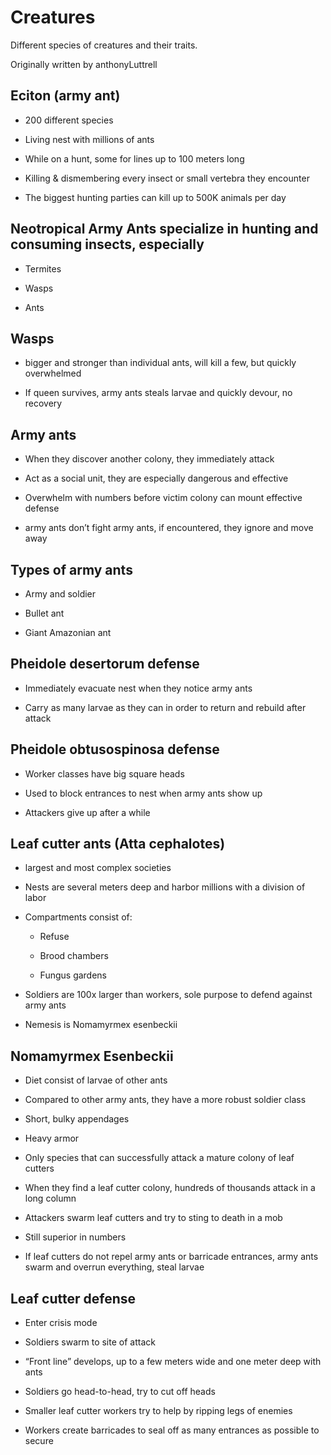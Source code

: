 
# Creatures

Different species of creatures and their traits.

Originally written by anthonyLuttrell

## Eciton (army ant)

- 200 different species

- Living nest with millions of ants

- While on a hunt, some for lines up to 100 meters long

- Killing & dismembering every insect or small vertebra they encounter

- The biggest hunting parties can kill up to 500K animals per day

## Neotropical Army Ants specialize in hunting and consuming insects, especially

- Termites

- Wasps

- Ants

## Wasps

- bigger and stronger than individual ants, will kill a few, but quickly overwhelmed

- If queen survives, army ants steals larvae and quickly devour, no recovery

## Army ants

- When they discover another colony, they immediately attack

- Act as a social unit, they are especially dangerous and effective

- Overwhelm with numbers before victim colony can mount effective defense

- army ants don’t fight army ants, if encountered, they ignore and move away

## Types of army ants

- Army and soldier

- Bullet ant

- Giant Amazonian ant

## Pheidole desertorum defense

- Immediately evacuate nest when they notice army ants

- Carry as many larvae as they can in order to return and rebuild after attack

## Pheidole obtusospinosa defense

- Worker classes have big square heads

- Used to block entrances to nest when army ants show up

- Attackers give up after a while

## Leaf cutter ants (Atta cephalotes)

- largest and most complex societies

- Nests are several meters deep and harbor millions with a division of labor

- Compartments consist of:

  - Refuse

  - Brood chambers

  - Fungus gardens

- Soldiers are 100x larger than workers, sole purpose to defend against army ants

- Nemesis is Nomamyrmex esenbeckii

## Nomamyrmex Esenbeckii

- Diet consist of larvae of other ants

- Compared to other army ants, they have a more robust soldier class

- Short, bulky appendages

- Heavy armor

- Only species that can successfully attack a mature colony of leaf cutters

- When they find a leaf cutter colony, hundreds of thousands attack in a long column

- Attackers swarm leaf cutters and try to sting to death in a mob

- Still superior in numbers

- If leaf cutters do not repel army ants or barricade entrances, army ants swarm and overrun everything, steal larvae

## Leaf cutter defense

- Enter crisis mode

- Soldiers swarm to site of attack

- “Front line” develops, up to a few meters wide and one meter deep with ants

- Soldiers go head-to-head, try to cut off heads

- Smaller leaf cutter workers try to help by ripping legs of enemies

- Workers create barricades to seal off as many entrances as possible to secure
